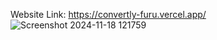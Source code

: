 Website Link: https://convertly-furu.vercel.app/
![Screenshot 2024-11-18 121759](https://github.com/user-attachments/assets/59f38a5c-bbea-48bc-8796-f6fcdb25541e)
